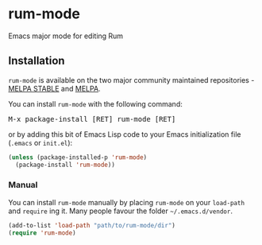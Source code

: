 # rum-mode
Emacs major mode for editing Rum

## Installation


`rum-mode` is available on the two major community maintained repositories -
[MELPA STABLE](http://melpa-stable.milkbox.net) and [MELPA](https://melpa.milkbox.net).

You can install `rum-mode` with the following command:

<kbd>M-x package-install [RET] rum-mode [RET]</kbd>


or by adding this bit of Emacs Lisp code to your Emacs initialization file
(`.emacs` or `init.el`):

```el
(unless (package-installed-p 'rum-mode)
  (package-install 'rum-mode))
```

### Manual

You can install `rum-mode` manually by placing `rum-mode` on your `load-path` and
`require` ing it. Many people favour the folder `~/.emacs.d/vendor`.

```el
(add-to-list 'load-path "path/to/rum-mode/dir")
(require 'rum-mode)
```
